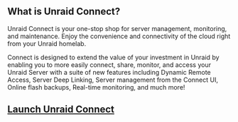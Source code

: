 ## **What is Unraid Connect?**

Unraid Connect is your one-stop shop for server management, monitoring,
and maintenance. Enjoy the convenience and connectivity of the cloud
right from your Unraid homelab.

Connect is designed to extend the value of your investment in Unraid by
enabling you to more easily connect, share, monitor, and access your
Unraid Server with a suite of new features including Dynamic Remote
Access, Server Deep Linking, Server management from the Connect UI,
Online flash backups, Real-time monitoring, and much more!

## [**Launch Unraid Connect**](https://connect.myunraid.net)
